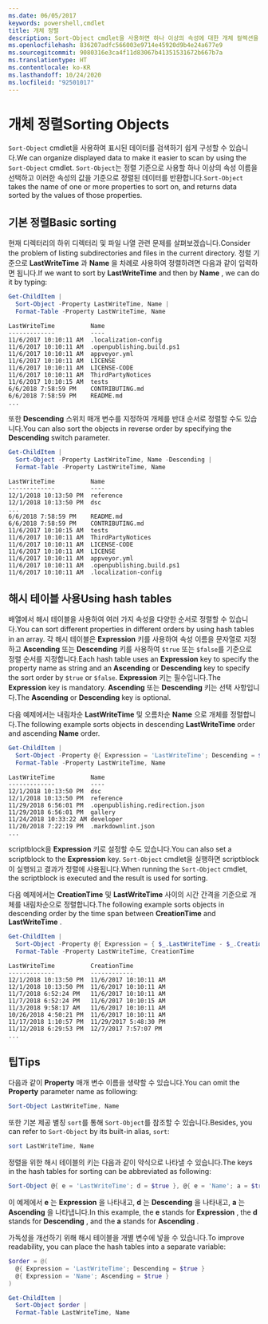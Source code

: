 ```yaml
---
ms.date: 06/05/2017
keywords: powershell,cmdlet
title: 개체 정렬
description: Sort-Object cmdlet을 사용하면 하나 이상의 속성에 대한 개체 컬렉션을 정렬할 수 있습니다.
ms.openlocfilehash: 836207adfc566003e9714e45920d9b4e24a677e9
ms.sourcegitcommit: 9080316e3ca4f11d83067b41351531672b667b7a
ms.translationtype: HT
ms.contentlocale: ko-KR
ms.lasthandoff: 10/24/2020
ms.locfileid: "92501017"
---
```

# <a name="sorting-objects"></a><span data-ttu-id="d5782-104">개체 정렬</span><span class="sxs-lookup"><span data-stu-id="d5782-104">Sorting Objects</span></span>

<span data-ttu-id="d5782-105">`Sort-Object` cmdlet을 사용하여 표시된 데이터를 검색하기 쉽게 구성할 수 있습니다.</span><span class="sxs-lookup"><span data-stu-id="d5782-105">We can organize displayed data to make it easier to scan by using the `Sort-Object` cmdlet.</span></span>
<span data-ttu-id="d5782-106">`Sort-Object`는 정렬 기준으로 사용할 하나 이상의 속성 이름을 선택하고 이러한 속성의 값을 기준으로 정렬된 데이터를 반환합니다.</span><span class="sxs-lookup"><span data-stu-id="d5782-106">`Sort-Object` takes the name of one or more properties to sort on, and returns data sorted by the values of those properties.</span></span>

## <a name="basic-sorting"></a><span data-ttu-id="d5782-107">기본 정렬</span><span class="sxs-lookup"><span data-stu-id="d5782-107">Basic sorting</span></span>

<span data-ttu-id="d5782-108">현재 디렉터리의 하위 디렉터리 및 파일 나열 관련 문제를 살펴보겠습니다.</span><span class="sxs-lookup"><span data-stu-id="d5782-108">Consider the problem of listing subdirectories and files in the current directory.</span></span>
<span data-ttu-id="d5782-109">정렬 기준으로 **LastWriteTime** 과 **Name** 을 차례로 사용하여 정렬하려면 다음과 같이 입력하면 됩니다.</span><span class="sxs-lookup"><span data-stu-id="d5782-109">If we want to sort by **LastWriteTime** and then by **Name** , we can do it by typing:</span></span>

```powershell
Get-ChildItem |
  Sort-Object -Property LastWriteTime, Name |
  Format-Table -Property LastWriteTime, Name
```

```output
LastWriteTime          Name
-------------          ----
11/6/2017 10:10:11 AM  .localization-config
11/6/2017 10:10:11 AM  .openpublishing.build.ps1
11/6/2017 10:10:11 AM  appveyor.yml
11/6/2017 10:10:11 AM  LICENSE
11/6/2017 10:10:11 AM  LICENSE-CODE
11/6/2017 10:10:11 AM  ThirdPartyNotices
11/6/2017 10:10:15 AM  tests
6/6/2018 7:58:59 PM    CONTRIBUTING.md
6/6/2018 7:58:59 PM    README.md
...
```

<span data-ttu-id="d5782-110">또한 **Descending** 스위치 매개 변수를 지정하여 개체를 반대 순서로 정렬할 수도 있습니다.</span><span class="sxs-lookup"><span data-stu-id="d5782-110">You can also sort the objects in reverse order by specifying the **Descending** switch parameter.</span></span>

```powershell
Get-ChildItem |
  Sort-Object -Property LastWriteTime, Name -Descending |
  Format-Table -Property LastWriteTime, Name
```

```output
LastWriteTime          Name
-------------          ----
12/1/2018 10:13:50 PM  reference
12/1/2018 10:13:50 PM  dsc
...
6/6/2018 7:58:59 PM    README.md
6/6/2018 7:58:59 PM    CONTRIBUTING.md
11/6/2017 10:10:15 AM  tests
11/6/2017 10:10:11 AM  ThirdPartyNotices
11/6/2017 10:10:11 AM  LICENSE-CODE
11/6/2017 10:10:11 AM  LICENSE
11/6/2017 10:10:11 AM  appveyor.yml
11/6/2017 10:10:11 AM  .openpublishing.build.ps1
11/6/2017 10:10:11 AM  .localization-config
```

## <a name="using-hash-tables"></a><span data-ttu-id="d5782-111">해시 테이블 사용</span><span class="sxs-lookup"><span data-stu-id="d5782-111">Using hash tables</span></span>

<span data-ttu-id="d5782-112">배열에서 해시 테이블을 사용하여 여러 가지 속성을 다양한 순서로 정렬할 수 있습니다.</span><span class="sxs-lookup"><span data-stu-id="d5782-112">You can sort different properties in different orders by using hash tables in an array.</span></span>
<span data-ttu-id="d5782-113">각 해시 테이블은 **Expression** 키를 사용하여 속성 이름을 문자열로 지정하고 **Ascending** 또는 **Descending** 키를 사용하여 `$true` 또는 `$false`를 기준으로 정렬 순서를 지정합니다.</span><span class="sxs-lookup"><span data-stu-id="d5782-113">Each hash table uses an **Expression** key to specify the property name as string and an **Ascending** or **Descending** key to specify the sort order by `$true` or `$false`.</span></span>
<span data-ttu-id="d5782-114">**Expression** 키는 필수입니다.</span><span class="sxs-lookup"><span data-stu-id="d5782-114">The **Expression** key is mandatory.</span></span>
<span data-ttu-id="d5782-115">**Ascending** 또는 **Descending** 키는 선택 사항입니다.</span><span class="sxs-lookup"><span data-stu-id="d5782-115">The **Ascending** or **Descending** key is optional.</span></span>

<span data-ttu-id="d5782-116">다음 예제에서는 내림차순 **LastWriteTime** 및 오름차순 **Name** 으로 개체를 정렬합니다.</span><span class="sxs-lookup"><span data-stu-id="d5782-116">The following example sorts objects in descending **LastWriteTime** order and ascending **Name** order.</span></span>

```powershell
Get-ChildItem |
  Sort-Object -Property @{ Expression = 'LastWriteTime'; Descending = $true }, @{ Expression = 'Name'; Ascending = $true } |
  Format-Table -Property LastWriteTime, Name
```

```output
LastWriteTime          Name
-------------          ----
12/1/2018 10:13:50 PM  dsc
12/1/2018 10:13:50 PM  reference
11/29/2018 6:56:01 PM  .openpublishing.redirection.json
11/29/2018 6:56:01 PM  gallery
11/24/2018 10:33:22 AM developer
11/20/2018 7:22:19 PM  .markdownlint.json
...
```

<span data-ttu-id="d5782-117">scriptblock을 **Expression** 키로 설정할 수도 있습니다.</span><span class="sxs-lookup"><span data-stu-id="d5782-117">You can also set a scriptblock to the **Expression** key.</span></span>
<span data-ttu-id="d5782-118">`Sort-Object` cmdlet을 실행하면 scriptblock이 실행되고 결과가 정렬에 사용됩니다.</span><span class="sxs-lookup"><span data-stu-id="d5782-118">When running the `Sort-Object` cmdlet, the scriptblock is executed and the result is used for sorting.</span></span>

<span data-ttu-id="d5782-119">다음 예제에서는 **CreationTime** 및 **LastWriteTime** 사이의 시간 간격을 기준으로 개체를 내림차순으로 정렬합니다.</span><span class="sxs-lookup"><span data-stu-id="d5782-119">The following example sorts objects in descending order by the time span between **CreationTime** and **LastWriteTime** .</span></span>

```powershell
Get-ChildItem |
  Sort-Object -Property @{ Expression = { $_.LastWriteTime - $_.CreationTime }; Descending = $true } |
  Format-Table -Property LastWriteTime, CreationTime
```

```output
LastWriteTime          CreationTime
-------------          ------------
12/1/2018 10:13:50 PM  11/6/2017 10:10:11 AM
12/1/2018 10:13:50 PM  11/6/2017 10:10:11 AM
11/7/2018 6:52:24 PM   11/6/2017 10:10:11 AM
11/7/2018 6:52:24 PM   11/6/2017 10:10:15 AM
11/3/2018 9:58:17 AM   11/6/2017 10:10:11 AM
10/26/2018 4:50:21 PM  11/6/2017 10:10:11 AM
11/17/2018 1:10:57 PM  11/29/2017 5:48:30 PM
11/12/2018 6:29:53 PM  12/7/2017 7:57:07 PM
...
```

## <a name="tips"></a><span data-ttu-id="d5782-120">팁</span><span class="sxs-lookup"><span data-stu-id="d5782-120">Tips</span></span>

<span data-ttu-id="d5782-121">다음과 같이 **Property** 매개 변수 이름을 생략할 수 있습니다.</span><span class="sxs-lookup"><span data-stu-id="d5782-121">You can omit the **Property** parameter name as following:</span></span>

```powershell
Sort-Object LastWriteTime, Name
```

<span data-ttu-id="d5782-122">또한 기본 제공 별칭 `sort`를 통해 `Sort-Object`를 참조할 수 있습니다.</span><span class="sxs-lookup"><span data-stu-id="d5782-122">Besides, you can refer to `Sort-Object` by its built-in alias, `sort`:</span></span>

```powershell
sort LastWriteTime, Name
```

<span data-ttu-id="d5782-123">정렬을 위한 해시 테이블의 키는 다음과 같이 약식으로 나타낼 수 있습니다.</span><span class="sxs-lookup"><span data-stu-id="d5782-123">The keys in the hash tables for sorting can be abbreviated as following:</span></span>

```powershell
Sort-Object @{ e = 'LastWriteTime'; d = $true }, @{ e = 'Name'; a = $true }
```

<span data-ttu-id="d5782-124">이 예제에서 **e** 는 **Expression** 을 나타내고, **d** 는 **Descending** 을 나타내고, **a** 는 **Ascending** 을 나타냅니다.</span><span class="sxs-lookup"><span data-stu-id="d5782-124">In this example, the **e** stands for **Expression** , the **d** stands for **Descending** , and the **a** stands for **Ascending** .</span></span>

<span data-ttu-id="d5782-125">가독성을 개선하기 위해 해시 테이블을 개별 변수에 넣을 수 있습니다.</span><span class="sxs-lookup"><span data-stu-id="d5782-125">To improve readability, you can place the hash tables into a separate variable:</span></span>

```powershell
$order = @(
  @{ Expression = 'LastWriteTime'; Descending = $true }
  @{ Expression = 'Name'; Ascending = $true }
)

Get-ChildItem |
  Sort-Object $order |
  Format-Table LastWriteTime, Name
```
